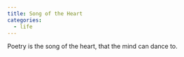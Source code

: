 ```yaml
---
title: Song of the Heart
categories:
  - life
---
```


Poetry
is the song
of the heart,
that the mind
can dance to.
